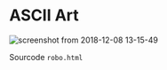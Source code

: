 # ASCII Art
![screenshot from 2018-12-08 13-15-49](https://user-images.githubusercontent.com/43197293/49683431-1c12fe00-faed-11e8-871e-eda8541297ed.png)

Sourcode ```robo.html```
